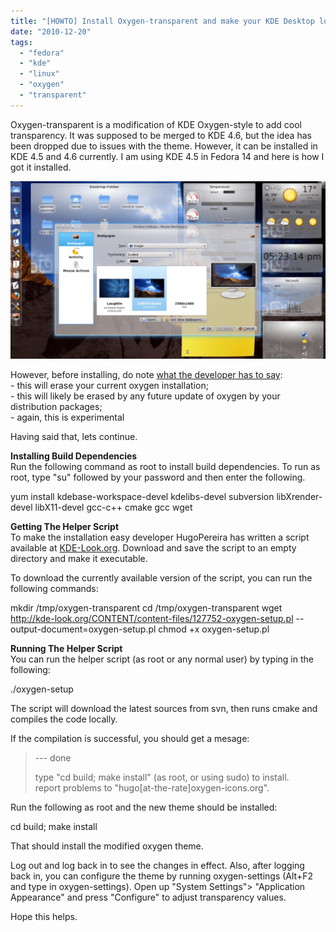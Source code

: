 ```yaml
---
title: "[HOWTO] Install Oxygen-transparent and make your KDE Desktop look awesome in Fedora 14"
date: "2010-12-20"
tags: 
  - "fedora"
  - "kde"
  - "linux"
  - "oxygen"
  - "transparent"
---
```


Oxygen-transparent is a modification of KDE Oxygen-style to add cool transparency. It was supposed to be merged to KDE 4.6, but the idea has been dropped due to issues with the theme. However, it can be installed in KDE 4.5 and 4.6 currently. I am using KDE 4.5 in Fedora 14 and here is how I got it installed.

![](images/transparency-1024x578.png "transparency")

However, before installing, do note [what the developer has to say](http://kde-look.org/content/show.php/oxygen-transparent?content=127752):  
\- this will erase your current oxygen installation;  
\- this will likely be erased by any future update of oxygen by your distribution packages;  
\- again, this is experimental

Having said that, lets continue.

**Installing Build Dependencies**  
Run the following command as root to install build dependencies. To run as root, type "su" followed by your password and then enter the following.

yum install kdebase-workspace-devel kdelibs-devel subversion libXrender-devel libX11-devel gcc-c++ cmake gcc wget

**Getting The Helper Script**  
To make the installation easy developer HugoPereira has written a script available at [KDE-Look.org](http://kde-look.org/content/show.php/oxygen-transparent?content=127752). Download and save the script to an empty directory and make it executable.

To download the currently available version of the script, you can run the following commands:

mkdir /tmp/oxygen-transparent
cd /tmp/oxygen-transparent
wget http://kde-look.org/CONTENT/content-files/127752-oxygen-setup.pl --output-document=oxygen-setup.pl
chmod +x oxygen-setup.pl

**Running The Helper Script**  
You can run the helper script (as root or any normal user) by typing in the following:

./oxygen-setup

The script will download the latest sources from svn, then runs cmake and compiles the code locally.

If the compilation is successful, you should get a mesage:

> \--- done
> 
> type "cd build; make install" (as root, or using sudo) to install.  
> report problems to "hugo\[at-the-rate\]oxygen-icons.org".

Run the following as root and the new theme should be installed:

cd build; make install

That should install the modified oxygen theme.

Log out and log back in to see the changes in effect. Also, after logging back in, you can configure the theme by running oxygen-settings (Alt+F2 and type in oxygen-settings). Open up "System Settings"> "Application Appearance" and press "Configure" to adjust transparency values.

Hope this helps.
